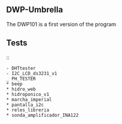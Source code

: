 DWP-Umbrella
--------------
The DWP101 is a first version of the program

Tests
-----

::

    - DHTtester
    - I2C_LCD_ds3231_v1
    _ PH_TESTER
    * beep
    * hidro_web
    * hidroponico_v1
    * marcha_imperial
    * pantalla_i2c
    * reles_libreria
    * sonda_amplificador_INA122
